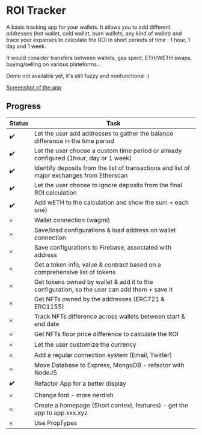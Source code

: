 # ROI Tracker

A basic tracking app for your wallets. It allows you to add different addresses (hot wallet, cold wallet, burn wallets, any kind of wallet) and trace your expanses to calculate the ROI in short periods of time : 1 hour, 1 day and 1 week.

It would consider transfers between wallets, gas spent, ETH/WETH swaps, buying/selling on various plateforms...

Demo not available yet, it's still fuzzy and nonfunctional :)

[Screenshot of the app](https://user-images.githubusercontent.com/99199454/192502655-339e6ea1-7d11-4bd4-af08-fa7997f54111.png)

## Progress

| Status | Task                                                                                         |
| ------ | -------------------------------------------------------------------------------------------- |
| ✔️     | Let the user add addresses to gather the balance difference in the time period               |
| ✔️     | Let the user choose a custom time period or already configured (1hour, day or 1 week)        |
| ✔️     | Identify deposits from the list of transactions and list of major exchanges from Etherscan   |
| ✔️     | Let the user choose to ignore deposits from the final ROI calculation                        |
| ✔️     | Add wETH to the calculation and show the sum + each one)                                     |
| 𐄂      | Wallet connection (wagmi)                                                                    |
| 𐄂      | Save/load configurations & load address on wallet connection                                 |
| 𐄂      | Save configurations to Firebase, associated with address                                     |
| 𐄂      | Get a token info, value & contract based on a comprehensive list of tokens                   |
| 𐄂      | Get tokens owned by wallet & add it to the configuration, so the user can add them + save it |
| 𐄂      | Get NFTs owned by the addresses (ERC721 & ERC1155)                                           |
| 𐄂      | Track NFTs difference across wallets between start & end date                                |
| 𐄂      | Get NFTs floor price difference to calculate the ROI                                         |
| 𐄂      | Let the user customize the currency                                                          |
| 𐄂      | Add a regular connection system (Email, Twitter)                                             |
| 𐄂      | Move Database to Express, MongoDB - refactor with NodeJS                                     |
| ✔️     | Refactor App for a better display                                                            |
| 𐄂      | Change font - more nerdish                                                                   |
| 𐄂      | Create a homepage (Short context, features) - get the app to app.xxx.xyz                     |
| 𐄂      | Use PropTypes                                                                                |

